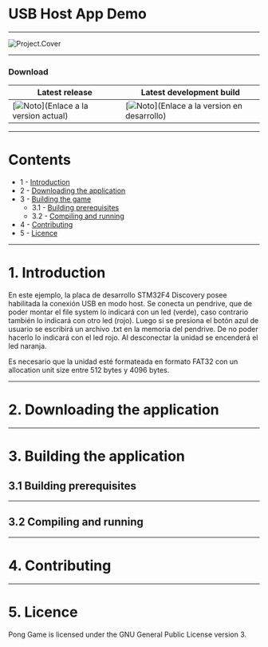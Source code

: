 
# USB Host App Demo

---

![Project.Cover](projectCover.png)

---

### Download
| Latest release | Latest development build |
|----------------|--------------------------|
| [![Noto](https://img.shields.io/badge/master-v1.0-green.svg)](Enlace a la version actual) | [![Noto](https://img.shields.io/badge/develop-v1.1+-blue.svg)](Enlace a la version en desarrollo) |

---

# Contents
- 1 - [Introduction](#1-introduction)
- 2 - [Downloading the application](#2-downloading-the-game-pre-built)
- 3 - [Building the game](#3-building-the-game)
  - 3.1 - [Building prerequisites](#31-building-prerequisites)
  - 3.2 - [Compiling and running](#32-compiling-and-running)
- 4 - [Contributing](#4-contributing)
- 5 - [Licence](#5-licence)

---

# 1. Introduction

En este ejemplo, la placa de desarrollo STM32F4 Discovery posee habilitada la conexión USB en modo host.
Se conecta un pendrive, que de poder montar el file system lo indicará con un led (verde), caso contrario también lo indicará con otro led (rojo).
Luego si se presiona el botón azul de usuario se escribirá un archivo .txt en la memoria del pendrive. De no poder hacerlo lo indicará con el led rojo.
Al desconectar la unidad se encenderá el led naranja.

Es necesario que la unidad esté formateada en formato FAT32 con un allocation unit size entre 512 bytes y 4096 bytes.

---

# 2. Downloading the application

---

# 3. Building the application

## 3.1 Building prerequisites

---

## 3.2 Compiling and running

---

# 4. Contributing

---
# 5. Licence

Pong Game is licensed under the GNU General Public License version 3.

